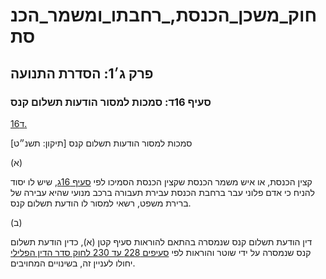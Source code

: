 # חוק_משכן_הכנסת,_רחבתו_ומשמר_הכנסת

## פרק ג׳1: הסדרת התנועה

### סעיף 16ד: סמכות למסור הודעות תשלום קנס

[16ד.](https://he.wikisource.org/wiki/חוק_משכן_הכנסת,_רחבתו_ומשמר_הכנסת#s_yp_16d)

סמכות למסור הודעות תשלום קנס [תיקון: תשנ״ט]

(א)

קצין הכנסת, או איש משמר הכנסת שקצין הכנסת הסמיכו לפי [סעיף 16ג](https://he.wikisource.org/wiki/חוק_משכן_הכנסת,_רחבתו_ומשמר_הכנסת#s_yp_16g), שיש לו יסוד להניח כי אדם פלוני עבר ברחבת הכנסת עבירת תעבורה ברכב מנועי שהיא עבירה של ברירת משפט, רשאי למסור לו הודעת תשלום קנס.

(ב)

דין הודעת תשלום קנס שנמסרה בהתאם להוראות סעיף קטן (א), כדין הודעת תשלום קנס שנמסרה על ידי שוטר והוראות לפי [סעיפים 228 עד 230 לחוק סדר הדין הפלילי](https://he.wikisource.org/wiki/חוק_סדר_הדין_הפלילי#סעיף_228 "חוק סדר הדין הפלילי") יחולו לעניין זה, בשינויים המחויבים.